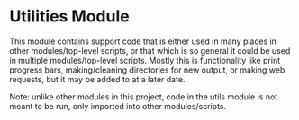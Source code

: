 # Utilities Module

This module contains support code that is either used in many places
in other modules/top-level scripts, or that which is so general it
could be used in multiple modules/top-level scripts.  Mostly this is
functionality like print progress bars, making/cleaning directories for
new output, or making web requests, but it may be added to at a later
date.

Note: unlike other modules in this project, code in the utils module
is not meant to be run, only imported into other modules/scripts.